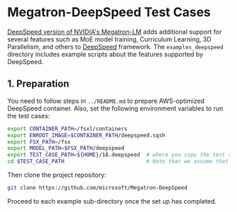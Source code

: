 # Megatron-DeepSpeed Test Cases <!-- omit in toc -->
[DeepSpeed version of NVIDIA's Megatron-LM](https://github.com/microsoft/Megatron-DeepSpeed/tree/main) adds additional support for several features such as MoE model training, Curriculum Learning, 3D Parallelism, and others to [DeepSpeed](https://github.com/microsoft/DeepSpeed) framework. The `examples_deepspeed` directory includes example scripts about the features supported by DeepSpeed.

## 1. Preparation

You need to follow steps in `../README.md` to prepare AWS-optimized DeepSpeed container. Also, set the following environment variables to run the test cases:

```bash
export CONTAINER_PATH=/fsxl/containers
export ENROOT_IMAGE=$CONTAINER_PATH/deepspeed.sqsh
export FSX_PATH=/fsx
export MODEL_PATH=$FSX_PATH/deepspeed
export TEST_CASE_PATH=${HOME}/18.deepspeed  # where you copy the test case or set to your test case path
cd $TEST_CASE_PATH                          # Note that we assume that you are here during the following command executions
```

Then clone the project repository:

```bash
git clone https://github.com/microsoft/Megatron-DeepSpeed
```

Proceed to each example sub-directory once the set up has completed.